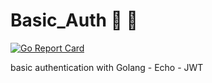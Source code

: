 # Basic_Auth 🤗 🔐
[![Go Report Card](https://goreportcard.com/badge/github.com/fooku/Basic_Auth)](https://goreportcard.com/report/github.com/fooku/Basic_Auth)

basic authentication with Golang - Echo - JWT
